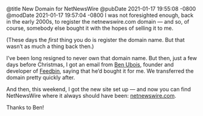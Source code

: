 @title New Domain for NetNewsWire
@pubDate 2021-01-17 19:55:08 -0800
@modDate 2021-01-17 19:57:04 -0800
I was not foresighted enough, back in the early 2000s, to register the netnewswire.com domain — and so, of course, somebody else bought it with the hopes of selling it to me.

(These days the *first* thing you do is register the domain name. But that wasn’t as much a thing back then.)

I’ve been long resigned to never own that domain name. But then, just a few days before Christmas, I got an email from [Ben Ubois](https://benubois.com/), founder and developer of [Feedbin](https://feedbin.com/), saying that he’d bought it for me. We transferred the domain pretty quickly after.

And then, this weekend, I got the new site set up — and now you can find NetNewsWire where it always should have been: [netnewswire.com](https://netnewswire.com/).

Thanks to Ben!
